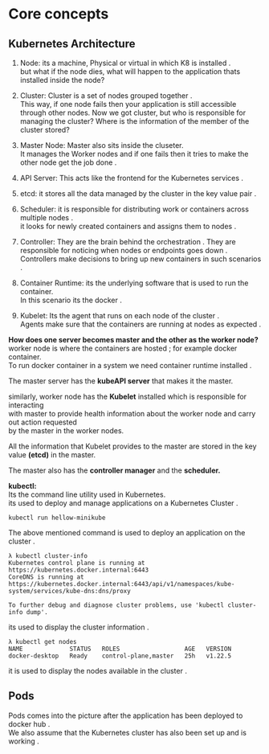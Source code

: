 # Core concepts

## Kubernetes Architecture


1. Node: its a machine, Physical or virtual in which K8 is installed .<br>
but what if the node dies, what will happen to the application thats installed inside the node?

2. Cluster: Cluster is a set of nodes grouped together . <br>
    This way, if one node fails then your application is still accessible through other nodes.
    Now we got cluster, but who is responsible for managing the cluster? Where is the information of the member of the cluster stored?

3. Master Node: Master also sits inside the cluseter. <br>
It manages the Worker nodes and if one fails then it tries to make the other node get the job done .

4. API Server: This acts like the frontend for the Kubernetes services .
5. etcd: it stores all the data managed by the cluster in the key value pair .
6. Scheduler: it is responsible for distributing work or containers across multiple nodes .<br>
    it looks for newly created containers and assigns them to nodes .
7. Controller: They are the brain behind the orchestration . They are responsible for noticing when nodes or endpoints goes down .<br>
Controllers make decisions to bring up new containers in such scenarios .

8. Container Runtime: its the underlying software that is used to run the container.<br>
In this scenario its the docker .

9. Kubelet: Its the agent that runs on each node of the cluster .<br>
Agents make sure that the containers are running at nodes as expected .

**How does one server becomes master and the other as the worker node?** <br>
worker node is where the containers are hosted ; for example docker container.<br>
To run docker container in a system we need container runtime installed .

The master server has the **kubeAPI server** that makes it the master.

similarly, worker node has the **Kubelet** installed which is responsible for interacting <br>
with master to provide health information about the worker node and carry out action requested<br>
by the master in the worker nodes.

All the information that Kubelet provides to the master are stored in the key value **(etcd)** in the master.

The master also has the **controller manager** and the **scheduler.**

**kubectl:** <br>
Its the command line utility used in Kubernetes. <br>
its used to deploy and manage applications on a Kubernetes Cluster .

```
kubectl run hellow-minikube
```

The above mentioned command is used to deploy an application on the cluster .

```
λ kubectl cluster-info
Kubernetes control plane is running at https://kubernetes.docker.internal:6443
CoreDNS is running at https://kubernetes.docker.internal:6443/api/v1/namespaces/kube-system/services/kube-dns:dns/proxy

To further debug and diagnose cluster problems, use 'kubectl cluster-info dump'.
```
its used to display the cluster information .

```
λ kubectl get nodes
NAME             STATUS   ROLES                  AGE   VERSION
docker-desktop   Ready    control-plane,master   25h   v1.22.5
```
it is used to display the nodes available in the cluster .



## Pods

Pods comes into the picture after the application has been deployed to docker hub .<br>
We also assume that the Kubernetes cluster has also been set up and is working .















